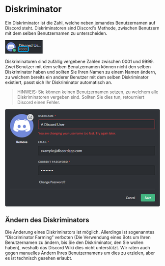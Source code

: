 <!-- TITLE: Diskriminator -->
<!-- SUBTITLE: Information über Diskriminatoren in Discord -->
​
# Diskriminator
Ein Diskriminator ist die Zahl, welche neben jemandes Benutzernamen auf Discord steht. Diskriminatoren sind Discord's Methode, zwischen Benutzern mit dem selben Benutzernamen zu unterscheiden.

![Diskiminator-Beispiel](/uploads/discriminator-example.png "Discriminator Example")

Diskriminatoren sind zufällig vergebene Zahlen zwischen 0001 und 9999. Zwei Benutzer mit dem selben Benutzernamen können nicht den selben Diskriminator haben und sollten Sie Ihren Namen zu einem Namen ändern, zu welchem bereits ein anderer Benutzer mit dem selben Diskriminator existiert, passt sich Ihr Diskriminator automatisch an.
​
 > HINWEIS: Sie können keinen Benutzernamen setzen, zu welchem alle Diskriminatoren vergeben sind. Sollten Sie dies tun, retourniert Discord einen Fehler.

![Änderung des Benutzernamens](/uploads/discriminator/usernamechange.png "Usernamechange")

## Ändern des Diskriminators
Die Änderung eines Diskriminators ist möglich. Allerdings ist sogenanntes “Discriminator Farming” verboten (Die Verwendung eines Bots um Ihren Benutzernamen zu ändern, bis Sie den Diskriminator, den Sie wollen haben), weshalb das Discord Wiki dies nicht unterstützt. Wir raten auch gegen manuelles Ändern Ihres Benutzernamens um dies zu erzielen, aber es ist technisch gesehen erlaubt.